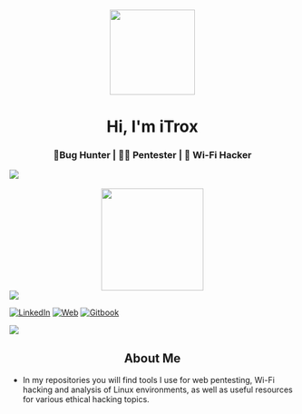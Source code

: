 <h3 align="center"> 
  <img src="https://avatars.githubusercontent.com/u/143133090?v=4" height="150"/>
</h3>

<h1 align="center">Hi, I'm iTrox</h1>  
<h3 align="center">🐞Bug Hunter | 🧑‍💻 Pentester | 🛜 Wi-Fi Hacker</h3>

<img src="https://user-images.githubusercontent.com/73097560/115834477-dbab4500-a447-11eb-908a-139a6edaec5c.gif">
<!-- Dynamic Stats Grid -->
<br>
<br>
<div align="center">
  <a href="https://github.com/iTroxB">
    <img height="180em" src="https://github-readme-stats.vercel.app/api/top-langs/?username=iTroxB&layout=donut&theme=algolia&langs_count=3"/>
  </a>
</div>
<img src="https://user-images.githubusercontent.com/73097560/115834477-dbab4500-a447-11eb-908a-139a6edaec5c.gif">

<!-- Social Badges -->
[![LinkedIn](https://img.shields.io/badge/LinkedIn-Javier_González-0077B5?style=for-the-badge&logo=linkedin&logoColor=white&labelColor=101010)](https://www.linkedin.com/in/javier-gonzalez-espinoza/)
[![Web](https://img.shields.io/badge/Website-iTrox.site-14a1f0?style=for-the-badge&logo=dev.to&logoColor=white&labelColor=101010)](https://www.itrox.site)
[![Gitbook](https://img.shields.io/badge/Gitbook-iTrox-14a1f0?style=for-the-badge&logo=dev.to&logoColor=white&labelColor=101010)](https://itrox.gitbook.io/itrox)

<img src="https://user-images.githubusercontent.com/73097560/115834477-dbab4500-a447-11eb-908a-139a6edaec5c.gif">


<!-- About Me Section -->
<h2 align="center">About Me</h2>

- In my repositories you will find tools I use for web pentesting, Wi-Fi hacking and analysis of Linux environments, as well as useful resources for various ethical hacking topics.
